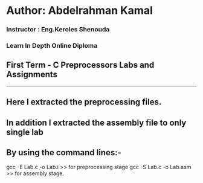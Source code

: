# Author: Abdelrahman Kamal

### Instructor : Eng.Keroles Shenouda
### Learn In Depth Online Diploma
## First Term - C Preprocessors Labs and Assignments
__________________________________________________________________


## Here I extracted the preprocessing files.
## In addition I extracted the assembly file to only single lab
## By using the command lines:-
gcc -E Lab.c -o Lab.i >> for preprocessing stage
gcc -S Lab.c -o Lab.asm >> for assembly stage.

